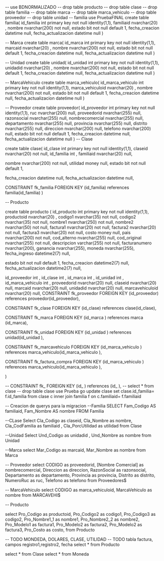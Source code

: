
-- use BDNORMALIZADO
-- drop table producto
-- drop table clase
-- drop table familia
-- drop table marca
-- drop table marca_vehiculo
-- drop table proveedor
-- drop table unidad
-- familia
use PruebaFINAL
create  table familia(
id_familia int primary key not null identity(1,1),
familiaid nvarchar(20) ,
nombre nvarchar(200) not null,
estado bit not null default 1,
fecha_creacion datetime null,
fecha_actualizacion datetime null
)

-- Marca
create  table marca(
id_marca int primary key not null identity(1,1),
marcaid nvarchar(20) ,
nombre nvarchar(200) not null,
estado bit not null default 1,
fecha_creacion datetime null,
fecha_actualizacion datetime null
)

-- Unidad
create table unidad(
id_unidad int primary key not null identity(1,1),
unidadid nvarchar(20) ,
nombre nvarchar(200) not null,
estado bit not null default 1,
fecha_creacion datetime null,
fecha_actualizacion datetime null
)

-- MarcaVehiculo
create table marca_vehiculo(
id_marca_vehiculo int primary key not null identity(1,1),
marca_vehiculoid nvarchar(20) ,
nombre nvarchar(200) not null,
estado bit not null default 1,
fecha_creacion datetime null,
fecha_actualizacion datetime null
)

-- Proveedor 
create table proveedor(
id_proveedor int primary key not null identity(1,1),
ruc nvarchar(200)  null,
proveedorid nvarchar(255) null,
razonsocial nvarchar(255) null,
nombrecomercial nvarchar(255) null,
departamento nvarchar(255)  null,
provincia nvarchar(255)  null,
distrito nvarchar(255)  null,
direccion nvarchar(200)  null,
telefono nvarchar(200)  null,
estado bit not null default 1,
fecha_creacion datetime null,
fecha_actualizacion datetime null
)
-- Clase 

create table clase(
id_clase int primary key not null identity(1,1),
claseid nvarchar(20) not null,
id_familia int  ,
familiaid nvarchar(20) null,

nombre nvarchar(200) not null,
utilidad money null,
estado bit not null default 1,

fecha_creacion datetime null,
fecha_actualizacion datetime null,

CONSTRAINT fk_familia FOREIGN KEY (id_familia)
references familia(id_familia)
)



-- Producto 

create table producto (
id_producto int primary key not null identity(1,1),
productoid nvarchar(20) ,
codigo1 nvarchar(35) not null,
codigo2 nvarchar(35) not null,
nombre1 nvarchar(250) not null,
nombre2 nvarchar(50) not null,
factura1 nvarchar(20) not null,
factura2 nvarchar(20) not null,
factura3 nvarchar(20) not null,
costo money null,
pais nvarchar(200) not null,
cod_alterno nvarchar(255)  null,
cod_original nvarchar(255)  not null,
descripcion varchar(255) not null,
facturanumero nvarchar(200),
ganancia nvarchar(255),
moneda  nvarchar(255),
fecha_ingreso datetime2(7) null,

estado bit not null default 1,
fecha_creacion datetime2(7) null,
fecha_actualizacion datetime2(7) null,

id_proveedor int  ,
id_clase int  ,
id_marca int  ,
id_unidad int  ,
id_marca_vehiculo int  ,
proveedorid nvarchar(20) null, 
claseid nvarchar(20) null, 
marcaid nvarchar(20) null, 
unidadid nvarchar(20) null, 
marcavehiculoid nvarchar(20) null, 
CONSTRAINT fk_proveedor FOREIGN KEY (id_proveedor)
references proveedor(id_proveedor),

CONSTRAINT fk_clase FOREIGN KEY (id_clase)
references clase(id_clase),

CONSTRAINT fk_marca FOREIGN KEY (id_marca )
references marca (id_marca),

CONSTRAINT fk_unidad FOREIGN KEY (id_unidad )
references unidad(id_unidad ),

CONSTRAINT fk_marcavehiculo FOREIGN KEY (id_marca_vehiculo )
references marca_vehiculo(id_marca_vehiculo ),

CONSTRAINT fk_factura_compra FOREIGN KEY (id_marca_vehiculo )
references marca_vehiculo(id_marca_vehiculo ),

)
<!-- -- Factura 
create table factura_compra(
id_factura_compra int primary key not null identity(1,1),
registro nvarchar(20) ,
registro2 nvarchar(20) ,
registro3 nvarchar(20) ,
proveedorid nvarchar(5),
id_proveedor int,
estado bit not null default 1,
fecha_creacion datetime null,
fecha_actualizacion datetime null,
CONSTRAINT fk_factura_proveedor FOREIGN KEY (id_proveedor)
references proveedor(id_proveedor)
) -->
-- CONSTRAINT fk_ FOREIGN KEY (id_ ) references (id_ ),
-- select * from clase
-- drop table clase 
use Prueba
go
update clase
set clase.id_familia= f.id_familia
from clase c
inner join familia f
on c.familiaid= f.familiaid


-- Creacion de querys para la migracion 
--Familia
SELECT Fam_Codigo AS familiaid, Fam_Nombre AS nombre
FROM Familia

--CLase
Select Cla_Codigo as claseid, Cla_Nombre as nombre, Cla_CodFamilia as familiaid , Cla_PorcUtilidad as utilidad from Clase

--Unidad
Select Und_Codigo as unidadid , Und_Nombre as nombre from Unidad

--Marca
select Mar_Codigo as marcaid, Mar_Nombre as nombre from Marca

-- Proveedor
select CODIGO as proveedorid, [Nombre Comercial] as nombrecomercial,
Direccion as direccion, RazonSocial as razonsocial,
Departamento as departamento, Provincia as provincia,
Distrito as distrito, NumeroRuc as ruc,
Telefono as telefono from Proveedores$

-- MarcaVehiculo
select  CODIGO as marca_vehiculoid, MarcaVehiculo as nombre from MARCAVEHI$ 

-- Producto


select Pro_Codigo as productoid, Pro_Codigo2 as codigo1, Pro_Codigo3 as codigo2,
Pro_Nombre1_1 as nombre1, Pro_Nombre2_2 as nombre2, Pro_Modelo1 as factura1, Pro_Modelo2 as factura2, Pro_Modelo2 as factura3,
Pro_Costo as costo,  from Producto

-- TODO MONDEDA, DOLARES, CLASE, UTILIDAD
-- TODO tabla factura, campos registro1,registro2, fecha 
select * from Producto

select * from Clase
select * from Moneda